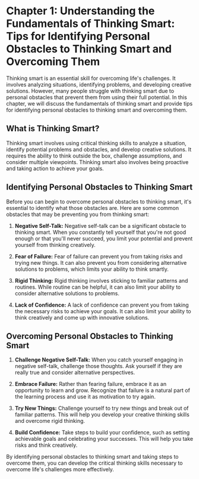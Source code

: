 Chapter 1: Understanding the Fundamentals of Thinking Smart: Tips for Identifying Personal Obstacles to Thinking Smart and Overcoming Them
==========================================================================================================================================

Thinking smart is an essential skill for overcoming life's challenges. It involves analyzing situations, identifying problems, and developing creative solutions. However, many people struggle with thinking smart due to personal obstacles that prevent them from using their full potential. In this chapter, we will discuss the fundamentals of thinking smart and provide tips for identifying personal obstacles to thinking smart and overcoming them.

What is Thinking Smart?
-----------------------

Thinking smart involves using critical thinking skills to analyze a situation, identify potential problems and obstacles, and develop creative solutions. It requires the ability to think outside the box, challenge assumptions, and consider multiple viewpoints. Thinking smart also involves being proactive and taking action to achieve your goals.

Identifying Personal Obstacles to Thinking Smart
------------------------------------------------

Before you can begin to overcome personal obstacles to thinking smart, it's essential to identify what those obstacles are. Here are some common obstacles that may be preventing you from thinking smart:

1. **Negative Self-Talk:** Negative self-talk can be a significant obstacle to thinking smart. When you constantly tell yourself that you're not good enough or that you'll never succeed, you limit your potential and prevent yourself from thinking creatively.

2. **Fear of Failure:** Fear of failure can prevent you from taking risks and trying new things. It can also prevent you from considering alternative solutions to problems, which limits your ability to think smartly.

3. **Rigid Thinking:** Rigid thinking involves sticking to familiar patterns and routines. While routine can be helpful, it can also limit your ability to consider alternative solutions to problems.

4. **Lack of Confidence:** A lack of confidence can prevent you from taking the necessary risks to achieve your goals. It can also limit your ability to think creatively and come up with innovative solutions.

Overcoming Personal Obstacles to Thinking Smart
-----------------------------------------------

1. **Challenge Negative Self-Talk:** When you catch yourself engaging in negative self-talk, challenge those thoughts. Ask yourself if they are really true and consider alternative perspectives.

2. **Embrace Failure:** Rather than fearing failure, embrace it as an opportunity to learn and grow. Recognize that failure is a natural part of the learning process and use it as motivation to try again.

3. **Try New Things:** Challenge yourself to try new things and break out of familiar patterns. This will help you develop your creative thinking skills and overcome rigid thinking.

4. **Build Confidence:** Take steps to build your confidence, such as setting achievable goals and celebrating your successes. This will help you take risks and think creatively.

By identifying personal obstacles to thinking smart and taking steps to overcome them, you can develop the critical thinking skills necessary to overcome life's challenges more effectively.
